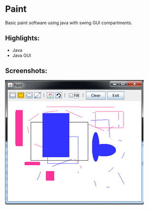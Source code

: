 # Paint


Basic paint software using java with swing GUI compartments.


## Highlights:
* Java
* Java GUI

## Screenshots:  
![](./pictures/paint.png "Paint")  